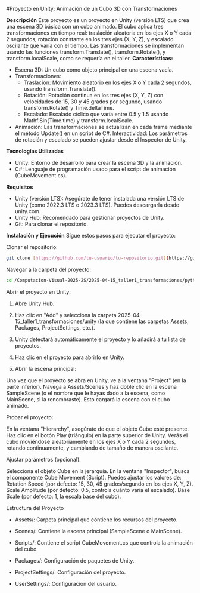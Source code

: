#Proyecto en Unity: Animación de un Cubo 3D con Transformaciones

**Descripción**
Este proyecto es un proyecto en Unity (versión LTS) que crea una escena 3D básica con un cubo animado. El cubo aplica tres transformaciones en tiempo real: traslación aleatoria en los ejes X o Y cada 2 segundos, rotación constante en los tres ejes (X, Y, Z), y escalado oscilante que varía con el tiempo. Las transformaciones se implementan usando las funciones transform.Translate(), transform.Rotate(), y transform.localScale, como se requería en el taller.
**Características:**

* Escena 3D: Un cubo como objeto principal en una escena vacía.
* Transformaciones:
  * Traslación: Movimiento aleatorio en los ejes X o Y cada 2 segundos, usando transform.Translate().
  * Rotación: Rotación continua en los tres ejes (X, Y, Z) con velocidades de 15, 30 y 45 grados por segundo, usando transform.Rotate() y Time.deltaTime.
  * Escalado: Escalado cíclico que varía entre 0.5 y 1.5 usando Mathf.Sin(Time.time) y transform.localScale.
* Animación: Las transformaciones se actualizan en cada frame mediante el método Update() en un script de C#.
Interactividad: Los parámetros de rotación y escalado se pueden ajustar desde el Inspector de Unity.

**Tecnologías Utilizadas**

* Unity: Entorno de desarrollo para crear la escena 3D y la animación.
* C#: Lenguaje de programación usado para el script de animación (CubeMovement.cs).

**Requisitos**

* Unity (versión LTS): Asegúrate de tener instalada una versión LTS de Unity (como 2022.3 LTS o 2023.3 LTS). Puedes descargarla desde unity.com.
* Unity Hub: Recomendado para gestionar proyectos de Unity.
* Git: Para clonar el repositorio.

**Instalación y Ejecución**
Sigue estos pasos para ejecutar el proyecto:

Clonar el repositorio:
```bash
git clone [https://github.com/tu-usuario/tu-repositorio.git](https://github.com/GabrielaGuzmanR/Computacion-Visual-2025-2S.git)
```

Navegar a la carpeta del proyecto:
```bash
cd /Computacion-Visual-2025-2S/2025-04-15_taller1_transformaciones/python
```

Abrir el proyecto en Unity:

1. Abre Unity Hub.
2. Haz clic en "Add" y selecciona la carpeta 2025-04-15_taller1_transformaciones/unity (la que contiene las carpetas Assets, Packages, ProjectSettings, etc.).
3. Unity detectará automáticamente el proyecto y lo añadirá a tu lista de proyectos.
4. Haz clic en el proyecto para abrirlo en Unity.


5. Abrir la escena principal:

Una vez que el proyecto se abra en Unity, ve a la ventana "Project" (en la parte inferior).
Navega a Assets/Scenes y haz doble clic en la escena SampleScene (o el nombre que le hayas dado a la escena, como MainScene, si la renombraste).
Esto cargará la escena con el cubo animado.


Probar el proyecto:

En la ventana "Hierarchy", asegúrate de que el objeto Cube esté presente.
Haz clic en el botón Play (triángulo) en la parte superior de Unity.
Verás el cubo moviéndose aleatoriamente en los ejes X o Y cada 2 segundos, rotando continuamente, y cambiando de tamaño de manera oscilante.


Ajustar parámetros (opcional):

Selecciona el objeto Cube en la jerarquía.
En la ventana "Inspector", busca el componente Cube Movement (Script).
Puedes ajustar los valores de:
Rotation Speed (por defecto: 15, 30, 45 grados/segundo en los ejes X, Y, Z).
Scale Amplitude (por defecto: 0.5, controla cuánto varía el escalado).
Base Scale (por defecto: 1, la escala base del cubo).





Estructura del Proyecto

* Assets/: Carpeta principal que contiene los recursos del proyecto.
* Scenes/: Contiene la escena principal (SampleScene o MainScene).
* Scripts/: Contiene el script CubeMovement.cs que controla la animación del cubo.

* Packages/: Configuración de paquetes de Unity.
* ProjectSettings/: Configuración del proyecto.
* UserSettings/: Configuración del usuario.

